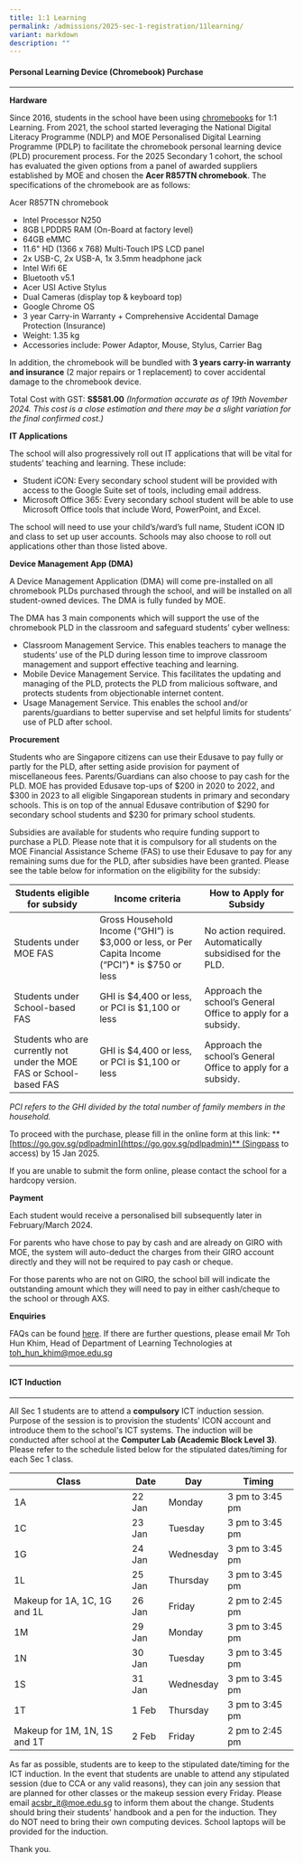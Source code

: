 ```yaml
---
title: 1:1 Learning
permalink: /admissions/2025-sec-1-registration/11learning/
variant: markdown
description: ""
---
```

#### **Personal Learning Device (Chromebook) Purchase** #####
----------------------------------------------------

**Hardware**

Since 2016, students in the school have been using [chromebooks](https://www.google.com/chromebook/) for 1:1 Learning. From 2021, the school started leveraging the National Digital Literacy Programme (NDLP) and MOE Personalised Digital Learning Programme (PDLP) to facilitate the chromebook personal learning device (PLD) procurement process. For the 2025 Secondary 1 cohort, the school has evaluated the given options from a panel of awarded suppliers established by MOE and chosen the **Acer R857TN chromebook**. The specifications of the chromebook are as follows:

Acer R857TN chromebook
* Intel Processor N250 
* 8GB LPDDR5 RAM (On-Board at factory level)
* 64GB eMMC
* 11.6" HD (1366 x 768) Multi-Touch IPS LCD panel		
* 2x USB-C, 2x USB-A, 1x 3.5mm headphone jack
* Intel Wifi 6E
* Bluetooth v5.1
* Acer USI Active Stylus
* Dual Cameras (display top & keyboard top)
* Google Chrome OS
* 3 year Carry-in Warranty + Comprehensive Accidental Damage Protection (Insurance)
* Weight: 1.35 kg
* Accessories include: Power Adaptor, Mouse, Stylus, Carrier Bag
    

In addition, the chromebook will be bundled with **3 years carry-in warranty and insurance** (2 major repairs or 1 replacement) to cover accidental damage to the chromebook device.

Total Cost with GST: **S$581.00**
*(Information accurate as of 19th November 2024. This cost is a close estimation and there may be a slight variation for the final confirmed cost.)*

**IT Applications**

The school will also progressively roll out IT applications that will be vital for students’ teaching and learning. These include: 
* Student iCON: Every secondary school student will be provided with access to the Google Suite set of tools, including email address.
*	Microsoft Office 365: Every secondary school student will be able to use Microsoft Office tools that include Word, PowerPoint, and Excel. 

The school will need to use your child’s/ward’s full name, Student iCON ID and class to set up user accounts. Schools may also choose to roll out applications other than those listed above.

**Device Management App (DMA)**

A Device Management Application (DMA) will come pre-installed on all chromebook PLDs purchased through the school, and will be installed on all student-owned devices. The DMA is fully funded by MOE.

The DMA has 3 main components which will support the use of the chromebook PLD in the classroom and safeguard students’ cyber wellness:
*  Classroom Management Service. This enables teachers to manage the students’ use of the PLD during lesson time to improve classroom management and support effective teaching and learning.
*  Mobile Device Management Service. This facilitates the updating and managing of the PLD, protects the PLD from malicious software, and protects students from objectionable internet content.
*  Usage Management Service. This enables the school and/or parents/guardians to better supervise and set helpful limits for students’ use of PLD after school.

**Procurement**

Students who are Singapore citizens can use their Edusave to pay fully or partly for the PLD, after setting aside provision for payment of miscellaneous fees. Parents/Guardians can also choose to pay cash for the PLD. MOE has provided Edusave top-ups of $200 in 2020 to 2022, and $300 in 2023 to all eligible Singaporean students in primary and secondary schools. This is on top of the annual Edusave contribution of $290 for secondary school students and $230 for primary school students.

Subsidies are available for students who require funding support to purchase a PLD. Please note that it is compulsory for all students on the MOE Financial Assistance Scheme (FAS) to use their Edusave to pay for any remaining sums due for the PLD, after subsidies have been granted. Please see the table below for information on the eligibility for the subsidy:



| Students eligible for subsidy | Income criteria | How to Apply for Subsidy |
| -------- | -------- | -------- |
| Students under MOE FAS | Gross Household Income (“GHI”) is $3,000 or less, or Per Capita Income (“PCI”)* is $750 or less | No action required. Automatically subsidised for the PLD.    |
| Students under School-based FAS | GHI is $4,400 or less, or PCI is $1,100 or less | Approach the school’s General Office to apply for a subsidy. |
 | Students who are currently not under the MOE FAS or School-based FAS | GHI is $4,400 or less, or PCI is $1,100 or less | Approach the school’s General Office to apply for a subsidy. |

*PCI refers to the GHI divided by the total number of family members in the household.*




To proceed with the purchase, please fill in the online form at this link: **[https://go.gov.sg/pdlpadmin](https://go.gov.sg/pdlpadmin)** (Singpass to access) by 15 Jan 2025.

If you are unable to submit the form online, please contact the school for a hardcopy version.


**Payment**

Each student would receive a personalised bill subsequently later in February/March 2024.

For parents who have chose to pay by cash and are already on GIRO with MOE, the system will auto-deduct the charges from their GIRO account directly and they will not be required to pay cash or cheque.

For those parents who are not on GIRO, the school bill will indicate the outstanding amount which they will need to pay in either cash/cheque to the school or through AXS.

**Enquiries**

FAQs can be found [here](https://go.gov.sg/acsbr-chromebook-faq). If there are further questions, please email Mr Toh Hun Khim, Head of Department of Learning Technologies at [toh_hun_khim@moe.edu.sg](mailto:toh_hun_khim@moe.edu.sg)

--------------------------------------------------------------------------------------------------------------------------------------

#### **ICT Induction** ####

--------------------------------------------------------------------------------------------------------------------------------------

All Sec 1 students are to attend a **compulsory** ICT induction session. Purpose of the session is to provision the students' ICON account and introduce them to the school's ICT systems. The induction will be conducted after school at the **Computer Lab (Academic Block Level 3)**. Please refer to the schedule listed below for the stipulated dates/timing for each Sec 1 class.


| Class | Date | Day | Timing |
| -------- | -------- | -------- | -------- |
| 1A     | 22 Jan     | Monday     | 3 pm to 3:45 pm |
| 1C     | 23 Jan     | Tuesday     | 3 pm to 3:45 pm |
| 1G     | 24 Jan     | Wednesday     | 3 pm to 3:45 pm |
| 1L     | 25 Jan     | Thursday     | 3 pm to 3:45 pm |
| Makeup for 1A, 1C, 1G and 1L     | 26 Jan     | Friday     | 2 pm to 2:45 pm |
| 1M     | 29 Jan     | Monday     | 3 pm to 3:45 pm |
| 1N     | 30 Jan     | Tuesday     | 3 pm to 3:45 pm |
| 1S     | 31 Jan     | Wednesday    | 3 pm to 3:45 pm |
| 1T     | 1 Feb     | Thursday     | 3 pm to 3:45 pm |
| Makeup for 1M, 1N, 1S and 1T     | 2 Feb     | Friday     | 2 pm to 2:45 pm |

As far as possible, students are to keep to the stipulated date/timing for the ICT induction. In the event that students are unable to attend any stipulated session (due to CCA or any valid reasons), they can join any session that are planned for other classes or the makeup session every Friday. Please email [acsbr_it@moe.edu.sg](mailto:acsbr_it@moe.edu.sg) to inform them about the change. Students should bring their students' handbook and a pen for the induction. They do NOT need to bring their own computing devices. School laptops will be provided for the induction. 

Thank you.